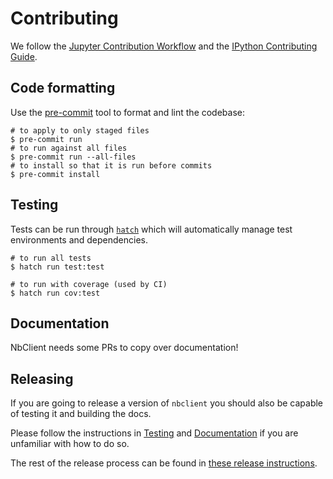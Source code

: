 # Contributing

We follow the [Jupyter Contribution Workflow](https://jupyter.readthedocs.io/en/latest/contributing/content-contributor.html) and the [IPython Contributing Guide](https://github.com/ipython/ipython/blob/master/CONTRIBUTING.md).

## Code formatting

Use the [pre-commit](https://pre-commit.com/) tool to format and lint the codebase:

```console
# to apply to only staged files
$ pre-commit run
# to run against all files
$ pre-commit run --all-files
# to install so that it is run before commits
$ pre-commit install
```

## Testing

Tests can be run through [`hatch`](https://hatch.pypa.io/) which will automatically manage test environments and dependencies.

```console
# to run all tests
$ hatch run test:test

# to run with coverage (used by CI)
$ hatch run cov:test
```

## Documentation

NbClient needs some PRs to copy over documentation!

## Releasing

If you are going to release a version of `nbclient` you should also be capable
of testing it and building the docs.

Please follow the instructions in [Testing](#testing) and [Documentation](#documentation) if
you are unfamiliar with how to do so.

The rest of the release process can be found in [these release instructions](./RELEASING.md).
